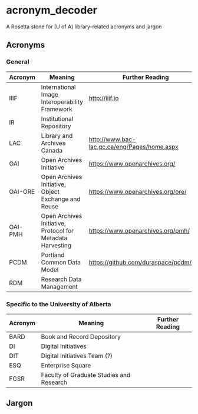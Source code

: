 # acronym_decoder
A Rosetta stone for (U of A) library-related acronyms and jargon

## Acronyms

### General

|Acronym|Meaning|Further Reading|
|-------|-------|---------------|
|IIIF|International Image Interoperability Framework|http://iiif.io|
|IR|Institutional Repository|
|LAC|Library and Archives Canada|http://www.bac-lac.gc.ca/eng/Pages/home.aspx|
|OAI|Open Archives Initiative|https://www.openarchives.org/|
|OAI-ORE|Open Archives Initiative, Object Exchange and Reuse|https://www.openarchives.org/ore/|
|OAI-PMH|Open Archives Initiative, Protocol for Metadata Harvesting|https://www.openarchives.org/pmh/|
|PCDM|Portland Common Data Model|https://github.com/duraspace/pcdm/wiki|
|RDM|Research Data Management|

### Specific to the University of Alberta

|Acronym|Meaning|Further Reading|
|-------|-------|---------------|
|BARD|Book and Record Depository|
|DI|Digital Initiatives|
|DIT|Digital Initiatives Team (?)|
|ESQ|Enterprise Square|
|FGSR|Faculty of Graduate Studies and Research|

## Jargon

